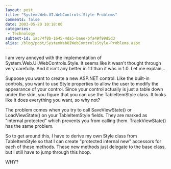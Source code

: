 ```yaml
---
layout: post
title: "System.Web.UI.WebControls.Style Problems"
comments: false
date: 2003-05-20 10:18:00
categories:
 - Technology
subtext-id: 1ac74f8b-1645-4da5-baee-bfa49f99d5d3
alias: /blog/post/SystemWebUIWebControlsStyle-Problems.aspx
---
```



I am very annoyed with the implementation of System.Web.UI.WebControls.Style. It seems like it wasn't thought through very carefully. And it isn't any better in 1.1 than it was in 1.0. Let me explain...

Suppose you want to create a new ASP.NET control. Like the built-in controls, you want to use Style properties to allow the user to modify the appearance of your control. Since your control actually is just a table down under the skin, you figure that you can use the TableItemStyle class. It looks like it does everything you want, so why not?

The problem comes when you try to call SaveViewState() or LoadViewState() on your TableItemStyle fields. They are marked as "internal protected" which prevents you from calling them. TrackViewState() has the same problem.

So to get around this, I have to derive my own Style class from TableItemStyle so that I can create "protected internal new" accessors for each of these methods. These new methods just delegate to the base class, but I still have to jump through this hoop.

WHY?
